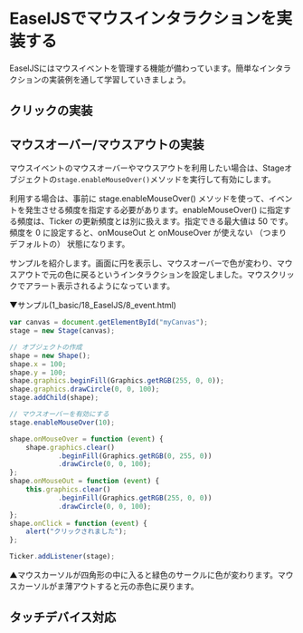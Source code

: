 # EaselJSでマウスインタラクションを実装する

EaselJSにはマウスイベントを管理する機能が備わっています。簡単なインタラクションの実装例を通して学習していきましょう。



## クリックの実装


## マウスオーバー/マウスアウトの実装

マウスイベントのマウスオーバーやマウスアウトを利用したい場合は、Stageオブジェクトの`stage.enableMouseOver()`メソッドを実行して有効にします。

利用する場合は、事前に stage.enableMouseOver() メソッドを使って、イベントを発生させる頻度を指定する必要があります。enableMouseOver() に指定する頻度は、Ticker の更新頻度とは別に扱えます。指定できる最大値は 50 です。頻度を 0 に設定すると、onMouseOut と onMouseOver が使えない （つまりデフォルトの） 状態になります。





サンプルを紹介します。画面に円を表示し、マウスオーバーで色が変わり、マウスアウトで元の色に戻るというインタラクションを設定しました。マウスクリックでアラート表示されるようになっています。

▼サンプル(1_basic/18_EaselJS/8_event.html)
```js
var canvas = document.getElementById("myCanvas");
stage = new Stage(canvas);

// オブジェクトの作成
shape = new Shape();
shape.x = 100;
shape.y = 100;
shape.graphics.beginFill(Graphics.getRGB(255, 0, 0));
shape.graphics.drawCircle(0, 0, 100);
stage.addChild(shape);

// マウスオーバーを有効にする
stage.enableMouseOver(10);

shape.onMouseOver = function (event) {
	shape.graphics.clear()
			.beginFill(Graphics.getRGB(0, 255, 0))
			.drawCircle(0, 0, 100);
};
shape.onMouseOut = function (event) {
	this.graphics.clear()
			.beginFill(Graphics.getRGB(255, 0, 0))
			.drawCircle(0, 0, 100);
};
shape.onClick = function (event) {
	alert("クリックされました");
};

Ticker.addListener(stage);
```


▲マウスカーソルが四角形の中に入ると緑色のサークルに色が変わります。マウスカーソルがま薄アウトすると元の赤色に戻ります。


## タッチデバイス対応

